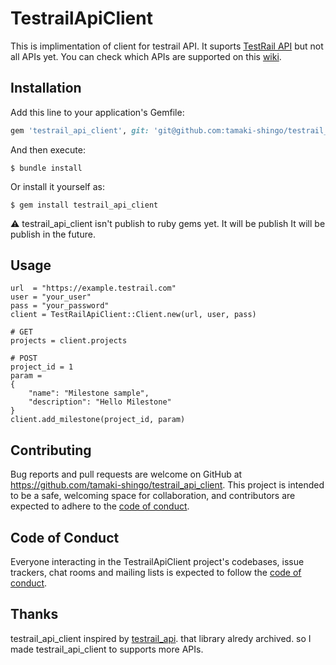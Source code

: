 # TestrailApiClient

This is implimentation of client for testrail API.
It suports [TestRail API](https://www.gurock.com/testrail/docs/api/reference) but not all APIs yet.
You can check which APIs are supported on this [wiki](https://github.com/tamaki-shingo/testrail_api_client/wiki/Support-API).

## Installation

Add this line to your application's Gemfile:

```ruby
gem 'testrail_api_client', git: 'git@github.com:tamaki-shingo/testrail_api_client.git'
```

And then execute:

    $ bundle install

Or install it yourself as:

    $ gem install testrail_api_client

⚠️ testrail_api_client isn't publish to ruby gems yet. It will be publish It will be publish in the future.

## Usage

```
url  = "https://example.testrail.com"
user = "your_user"
pass = "your_password"
client = TestRailApiClient::Client.new(url, user, pass)

# GET
projects = client.projects

# POST
project_id = 1
param = 
{
    "name": "Milestone sample",
    "description": "Hello Milestone"
}
client.add_milestone(project_id, param)
```

<!-- ## Development

After checking out the repo, run `bin/setup` to install dependencies. Then, run `rake spec` to run the tests. You can also run `bin/console` for an interactive prompt that will allow you to experiment.

To install this gem onto your local machine, run `bundle exec rake install`. To release a new version, update the version number in `version.rb`, and then run `bundle exec rake release`, which will create a git tag for the version, push git commits and tags, and push the `.gem` file to [rubygems.org](https://rubygems.org). -->

## Contributing

Bug reports and pull requests are welcome on GitHub at https://github.com/tamaki-shingo/testrail_api_client. This project is intended to be a safe, welcoming space for collaboration, and contributors are expected to adhere to the [code of conduct](https://github.com/tamaki-shingo/testrail_api_client/blob/master/CODE_OF_CONDUCT.md).


## Code of Conduct

Everyone interacting in the TestrailApiClient project's codebases, issue trackers, chat rooms and mailing lists is expected to follow the [code of conduct](https://github.com/tamaki-shingo/testrail_api_client/blob/master/CODE_OF_CONDUCT.md).


## Thanks
testrail_api_client inspired by [testrail_api](https://github.com/kirillzh/testrail_api).
that library alredy archived. so I made testrail_api_client to supports more APIs.